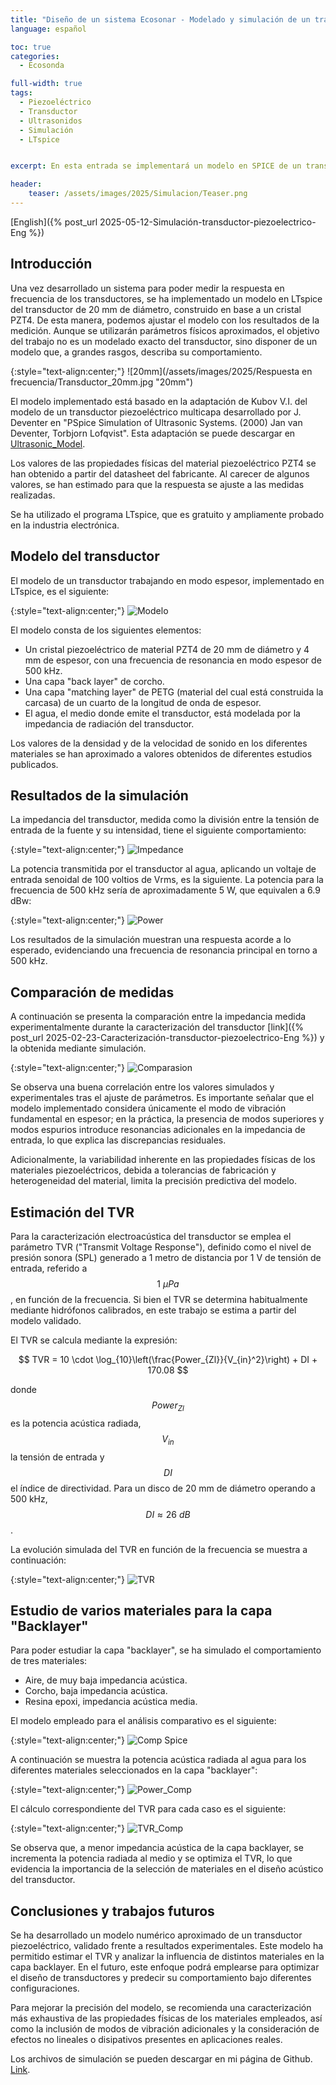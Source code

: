 ```yaml
---
title: "Diseño de un sistema Ecosonar - Modelado y simulación de un transductor piezoeléctrico"
language: español

toc: true
categories: 
  - Ecosonda  

full-width: true
tags:
  - Piezoeléctrico
  - Transductor
  - Ultrasonidos
  - Simulación
  - LTspice


excerpt: En esta entrada se implementará un modelo en SPICE de un transductor ultrasónico. Para validar este modelo, se comprobará que los resultados de la simulación se ajustan a las medidas realizadas sobre el transductor diseñado y construido, descritas en el post anterior. A partir de estos datos se estimará la TVR del transductor.

header:
    teaser: /assets/images/2025/Simulacion/Teaser.png
---
```


[English]({% post_url 2025-05-12-Simulación-transductor-piezoelectrico-Eng %})

## Introducción

Una vez desarrollado un sistema para poder medir la respuesta en frecuencia de los transductores, se ha implementado un modelo en LTspice del transductor de 20 mm de diámetro, construido en base a un cristal PZT4. De esta manera, podemos ajustar el modelo con los resultados de la medición. Aunque se utilizarán parámetros físicos aproximados, el objetivo del trabajo no es un modelado exacto del transductor, sino disponer de un modelo que, a grandes rasgos, describa su comportamiento.

{:style="text-align:center;"}
![20mm](/assets/images/2025/Respuesta en frecuencia/Transductor_20mm.jpg "20mm")

El modelo implementado está basado en la adaptación de Kubov V.I. del modelo de un transductor piezoeléctrico multicapa desarrollado por J. Deventer en "PSpice Simulation of Ultrasonic Systems. (2000) Jan van Deventer, Torbjorn Lofqvist". Esta adaptación se puede descargar en [Ultrasonic_Model](https://ltwiki.org/files/LTspiceIV/examples/PiezoAcoustic/).

Los valores de las propiedades físicas del material piezoeléctrico PZT4 se han obtenido a partir del datasheet del fabricante. Al carecer de algunos valores, se han estimado para que la respuesta se ajuste a las medidas realizadas.

Se ha utilizado el programa LTspice, que es gratuito y ampliamente probado en la industria electrónica.

## Modelo del transductor

El modelo de un transductor trabajando en modo espesor, implementado en LTspice, es el siguiente:

{:style="text-align:center;"}
![Modelo](/assets/images/2025/Simulacion/Modelo_spiceAC_1.png "Modelo")

El modelo consta de los siguientes elementos:

- Un cristal piezoeléctrico de material PZT4 de 20 mm de diámetro y 4 mm de espesor, con una frecuencia de resonancia en modo espesor de 500 kHz.
- Una capa "back layer" de corcho.
- Una capa "matching layer" de PETG (material del cual está construida la carcasa) de un cuarto de la longitud de onda de espesor.
- El agua, el medio donde emite el transductor, está modelada por la impedancia de radiación del transductor.

Los valores de la densidad y de la velocidad de sonido en los diferentes materiales se han aproximado a valores obtenidos de diferentes estudios publicados.

## Resultados de la simulación

La impedancia del transductor, medida como la división entre la tensión de entrada de la fuente y su intensidad, tiene el siguiente comportamiento:

{:style="text-align:center;"}
![Impedance](/assets/images/2025/Simulacion/Z_cork.png "Impedance")

La potencia transmitida por el transductor al agua, aplicando un voltaje de entrada senoidal de 100 voltios de Vrms, es la siguiente. La potencia para la frecuencia de 500 kHz sería de aproximadamente 5 W, que equivalen a 6.9 dBw:

{:style="text-align:center;"}
![Power](/assets/images/2025/Simulacion/Power_Cork.png "Power")

Los resultados de la simulación muestran una respuesta acorde a lo esperado, evidenciando una frecuencia de resonancia principal en torno a 500 kHz.

## Comparación de medidas

A continuación se presenta la comparación entre la impedancia medida experimentalmente durante la caracterización del transductor [link]({% post_url 2025-02-23-Caracterización-transductor-piezoelectrico-Eng %}) y la obtenida mediante simulación.

{:style="text-align:center;"}
![Comparasion](/assets/images/2025/Simulacion/Comp_Z.png "Comparasion")

Se observa una buena correlación entre los valores simulados y experimentales tras el ajuste de parámetros. Es importante señalar que el modelo implementado considera únicamente el modo de vibración fundamental en espesor; en la práctica, la presencia de modos superiores y modos espurios introduce resonancias adicionales en la impedancia de entrada, lo que explica las discrepancias residuales.

Adicionalmente, la variabilidad inherente en las propiedades físicas de los materiales piezoeléctricos, debida a tolerancias de fabricación y heterogeneidad del material, limita la precisión predictiva del modelo.

## Estimación del TVR

Para la caracterización electroacústica del transductor se emplea el parámetro TVR ("Transmit Voltage Response"), definido como el nivel de presión sonora (SPL) generado a 1 metro de distancia por 1 V de tensión de entrada, referido a $$1~\mu Pa$$, en función de la frecuencia. Si bien el TVR se determina habitualmente mediante hidrófonos calibrados, en este trabajo se estima a partir del modelo validado.

El TVR se calcula mediante la expresión:

$$
TVR = 10 \cdot \log_{10}\left(\frac{Power_{Zl}}{V_{in}^2}\right) + DI + 170.08
$$

donde $$Power_{Zl}$$ es la potencia acústica radiada, $$V_{in}$$ la tensión de entrada y $$DI$$ el índice de directividad. Para un disco de 20 mm de diámetro operando a 500 kHz, $$DI \approx 26~dB$$.

La evolución simulada del TVR en función de la frecuencia se muestra a continuación:

{:style="text-align:center;"}
![TVR](/assets/images/2025/Simulacion/TVR_AC.png "TVR")

## Estudio de varios materiales para la capa "Backlayer"

Para poder estudiar la capa "backlayer", se ha simulado el comportamiento de tres materiales:

- Aire, de muy baja impedancia acústica.
- Corcho, baja impedancia acústica.
- Resina epoxi, impedancia acústica media.

El modelo empleado para el análisis comparativo es el siguiente:

{:style="text-align:center;"}
![Comp Spice](/assets/images/2025/Simulacion/Modelo_SpiceAC_1_Comp.png "Comp Spice")

A continuación se muestra la potencia acústica radiada al agua para los diferentes materiales seleccionados en la capa "backlayer":

{:style="text-align:center;"}
![Power_Comp](/assets/images/2025/Simulacion/Power_Cork_Comp.png "Power_Comp")

El cálculo correspondiente del TVR para cada caso es el siguiente:

{:style="text-align:center;"}
![TVR_Comp](/assets/images/2025/Simulacion/TVR_Comp.png "TVR_Comp")

Se observa que, a menor impedancia acústica de la capa backlayer, se incrementa la potencia radiada al medio y se optimiza el TVR, lo que evidencia la importancia de la selección de materiales en el diseño acústico del transductor.

## Conclusiones y trabajos futuros

Se ha desarrollado un modelo numérico aproximado de un transductor piezoeléctrico, validado frente a resultados experimentales. Este modelo ha permitido estimar el TVR y analizar la influencia de distintos materiales en la capa backlayer. En el futuro, este enfoque podrá emplearse para optimizar el diseño de transductores y predecir su comportamiento bajo diferentes configuraciones.

Para mejorar la precisión del modelo, se recomienda una caracterización más exhaustiva de las propiedades físicas de los materiales empleados, así como la inclusión de modos de vibración adicionales y la consideración de efectos no lineales o disipativos presentes en aplicaciones reales.

Los archivos de simulación se pueden descargar en mi página de Github. [Link](https://github.com/luicer/Echosounder/tree/main/Simulation/LTspice/).
